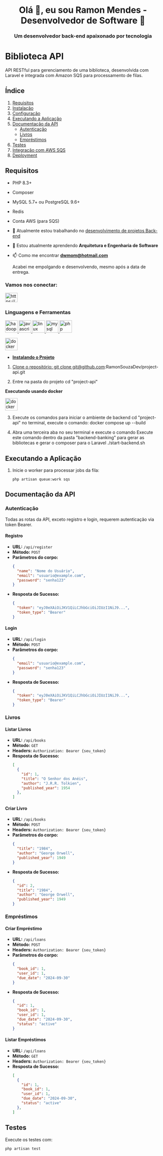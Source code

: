<h1 align="center">Olá 👋, eu sou Ramon Mendes - Desenvolvedor de Software  🌱</h1>
<h3 align="center">Um desenvolvedor back-end apaixonado por tecnologia</h3>

# Biblioteca API

API RESTful para gerenciamento de uma biblioteca, desenvolvida com Laravel e integrada com Amazon SQS para processamento de filas.

## Índice

1. [Requisitos](#requisitos)
2. [Instalação](#instalação)
3. [Configuração](#configuração)
4. [Executando a Aplicação](#executando-a-aplicação)
5. [Documentação da API](#documentação-da-api)
   - [Autenticação](#autenticação)
   - [Livros](#livros)
   - [Empréstimos](#empréstimos)
6. [Testes](#testes)
7. [Integração com AWS SQS](#integração-com-aws-sqs)
8. [Deployment](#deployment)

## Requisitos

- PHP 8.3+
- Composer
- MySQL 5.7+ ou PostgreSQL 9.6+
- Redis
- Conta AWS (para SQS)

- 🔭 Atualmente estou trabalhando no [desenvolvimento de projetos Back-end](https://github.com/RamonSouzaDev/To-Do-List-)

- 🌱 Estou atualmente aprendendo **Arquitetura e Engenharia de Software**

- 📫 Como me encontrar **dwmom@hotmail.com**

   Acabei me empolgando e desenvolvendo, mesmo após a data de entrega.

<h3 align="left"> Vamos nos conectar:</h3>

<p align="left">
<a href="https://linkedin.com/in/https://www.linkedin.com/in/ramon-mendes-b44456164/" target="blank"><img align="center" src="https://raw.githubusercontent.com/rahuldkjain/github-profile-readme-generator/master/src/images/icons/Social/linked-in-alt.svg" alt="https://www.linkedin.com/in/ramon-mendes-b44456164/" height="30" width="40" /></a>
</p>

<h3 align="left">Linguagens e Ferramentas</h3>
<p align="left"> 
 <a href="https://hadoop.apache.org/" target="_blank" rel="noreferrer"> <img src="https://www.vectorlogo.zone/logos/apache_hadoop/apache_hadoop-icon.svg" alt="hadoop" width="40" height="40"/> </a> <a href="https://developer.mozilla.org/en-US/docs/Web/JavaScript" target="_blank" rel="noreferrer"> <img src="https://raw.githubusercontent.com/devicons/devicon/master/icons/javascript/javascript-original.svg" alt="javascript" width="40" height="40"/> </a> </a> <a href="https://www.linux.org/" target="_blank" rel="noreferrer"> <img src="https://raw.githubusercontent.com/devicons/devicon/master/icons/linux/linux-original.svg" alt="linux" width="40" height="40"/> </a> <a href="https://www.mysql.com/" target="_blank" rel="noreferrer"> <img src="https://raw.githubusercontent.com/devicons/devicon/master/icons/mysql/mysql-original-wordmark.svg" alt="mysql" width="40" height="40"/> </a> <a href="https://www.php.net" target="_blank" rel="noreferrer"> <img src="https://raw.githubusercontent.com/devicons/devicon/master/icons/php/php-original.svg" alt="php" width="40" height="40"/> </a> </p>
<a href="https://www.docker.com/" target="_blank" rel="noreferrer"> <img src="https://raw.githubusercontent.com/devicons/devicon/master/icons/docker/docker-original-wordmark.svg" alt="docker" width="40" height="40"/> 


- **Instalando o Projeto**


1. Clone o repositório:
git clone git@github.com:RamonSouzaDev/project-api.git

2. Entre na pasta do projeto
cd "project-api"

**Executando usando docker** <p align="left"> <a href="https://www.docker.com/" target="_blank" rel="noreferrer"> <img src="https://raw.githubusercontent.com/devicons/devicon/master/icons/docker/docker-original-wordmark.svg" alt="docker" width="40" height="40"/> </a>
<br>

3. Execute os comandos para iniciar o ambiente de backend
cd "project-api"
no terminal, execute o comando: docker compose up --build

6. Abra uma terceira aba no seu terminal e execute o comando
Execute este comando dentro da pasta "backend-banking" para gerar as bibliotecas e gerar o composer para o Laravel
./start-backend.sh

## Executando a Aplicação

1. Inicie o worker para processar jobs da fila:
   ```
   php artisan queue:work sqs
   ```

## Documentação da API

### Autenticação

Todas as rotas da API, exceto registro e login, requerem autenticação via token Bearer.

#### Registro

- **URL:** `/api/register`
- **Método:** `POST`
- **Parâmetros do corpo:**
  ```json
  {
    "name": "Nome do Usuário",
    "email": "usuario@example.com",
    "password": "senha123"
  }
  ```
- **Resposta de Sucesso:**
  ```json
  {
    "token": "eyJ0eXAiOiJKV1QiLCJhbGciOiJIUzI1NiJ9...",
    "token_type": "Bearer"
  }
  ```

#### Login

- **URL:** `/api/login`
- **Método:** `POST`
- **Parâmetros do corpo:**
  ```json
  {
    "email": "usuario@example.com",
    "password": "senha123"
  }
  ```
- **Resposta de Sucesso:**
  ```json
  {
    "token": "eyJ0eXAiOiJKV1QiLCJhbGciOiJIUzI1NiJ9...",
    "token_type": "Bearer"
  }
  ```

### Livros

#### Listar Livros

- **URL:** `/api/books`
- **Método:** `GET`
- **Headers:** `Authorization: Bearer {seu_token}`
- **Resposta de Sucesso:**
  ```json
  [
    {
      "id": 1,
      "title": "O Senhor dos Anéis",
      "author": "J.R.R. Tolkien",
      "published_year": 1954
    },
  ]
  ```

#### Criar Livro

- **URL:** `/api/books`
- **Método:** `POST`
- **Headers:** `Authorization: Bearer {seu_token}`
- **Parâmetros do corpo:**
  ```json
  {
    "title": "1984",
    "author": "George Orwell",
    "published_year": 1949
  }
  ```
- **Resposta de Sucesso:**
  ```json
  {
    "id": 2,
    "title": "1984",
    "author": "George Orwell",
    "published_year": 1949
  }
  ```

### Empréstimos

#### Criar Empréstimo

- **URL:** `/api/loans`
- **Método:** `POST`
- **Headers:** `Authorization: Bearer {seu_token}`
- **Parâmetros do corpo:**
  ```json
  {
    "book_id": 1,
    "user_id": 1,
    "due_date": "2024-09-30"
  }
  ```
- **Resposta de Sucesso:**
  ```json
  {
    "id": 1,
    "book_id": 1,
    "user_id": 1,
    "due_date": "2024-09-30",
    "status": "active"
  }
  ```

#### Listar Empréstimos

- **URL:** `/api/loans`
- **Método:** `GET`
- **Headers:** `Authorization: Bearer {seu_token}`
- **Resposta de Sucesso:**
  ```json
  [
    {
      "id": 1,
      "book_id": 1,
      "user_id": 1,
      "due_date": "2024-09-30",
      "status": "active"
    },
  ]
  ```

## Testes

Execute os testes com:

```
php artisan test
```
